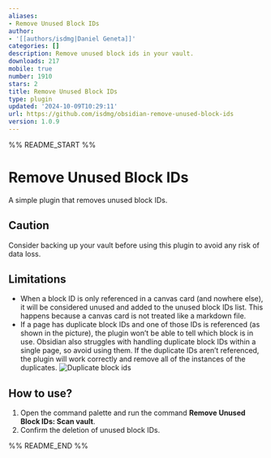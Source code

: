 ```yaml
---
aliases:
- Remove Unused Block IDs
author:
- '[[authors/isdmg|Daniel Geneta]]'
categories: []
description: Remove unused block ids in your vault.
downloads: 217
mobile: true
number: 1910
stars: 2
title: Remove Unused Block IDs
type: plugin
updated: '2024-10-09T10:29:11'
url: https://github.com/isdmg/obsidian-remove-unused-block-ids
version: 1.0.9
---
```


%% README_START %%

# Remove Unused Block IDs
A simple plugin that removes unused block IDs.

## Caution
Consider backing up your vault before using this plugin to avoid any risk of data loss.

## Limitations
- When a block ID is only referenced in a canvas card (and nowhere else), it will be considered unused and added to the unused block IDs list. This happens because a canvas card is not treated like a markdown file.
- If a page has duplicate block IDs and one of those IDs is referenced (as shown in the picture), the plugin won’t be able to tell which block is in use. Obsidian also struggles with handling duplicate block IDs within a single page, so avoid using them. If the duplicate IDs aren’t referenced, the plugin will work correctly and remove all of the instances of the duplicates.
![Duplicate block ids](https://i.imgur.com/YVLT6zO.png)

## How to use?
1. Open the command palette and run the command **Remove Unused Block IDs: Scan vault**.
2. Confirm the deletion of unused block IDs.

%% README_END %%